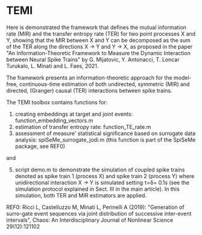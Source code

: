 # TEMI


Here is demonstrated the framework that defines the mutual information rate (MIR) and the transfer entropy rate (TER) for two point processes X and Y, showing that the MIR between X and Y can be decomposed as the sum of the TER along the directions X → Y and Y → X, as proposed in the paper "An Information-Theoretic Framework to Measure the Dynamic Interaction between Neural Spike Trains" by G. Mijatovic, Y. Antonacci, T. Loncar Turukalo, L. Minati and L. Faes, 2021. 

The framework presents an information-theoretic approach for the model-free, continuous-time estimation of both undirected, symmetric (MIR) and directed, (Granger) causal (TER) interactions between spike trains.

The TEMI toolbox contains functions for:

1. creating embeddings at target and joint events: function_embedding_vectors.m
2. estimation of transfer entropy rate: function_TE_rate.m
4. assessment of measure' statistical significance based on surrogate data analysis: spiSeMe_surrogate_jodi.m (this function is part of the SpiSeMe package, see REF0)

and 

5. script demo.m to demonstrate the simulation of coupled spike trains denoted as spike train 1 (process X) and spike train 2 (process Y) where unidirectional interaction X → Y is simulated setting τ=δ= 0.1s (see the simulation protocol explained in Sect. III in the main article). In this simulation, both TER and MIR estimators are applied.

REF0: Ricci L, Castelluzzo M, Minati L, Perinelli A  (2019): "Generation  of  surro-gate event sequences via joint distribution of successive inter-event intervals", Chaos: An Interdisciplinary Journal of Nonlinear Science 29(12):121102
